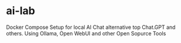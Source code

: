 # ai-lab
Docker Compose Setup for local AI Chat alternative top Chat.GPT and others. Using Ollama, Open WebUI and other Open Sopurce Tools
